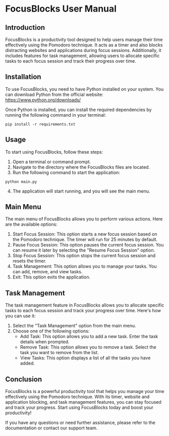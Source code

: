 # FocusBlocks User Manual

## Introduction

FocusBlocks is a productivity tool designed to help users manage their time effectively using the Pomodoro technique. It acts as a timer and also blocks distracting websites and applications during focus sessions. Additionally, it includes features for task management, allowing users to allocate specific tasks to each focus session and track their progress over time.

## Installation

To use FocusBlocks, you need to have Python installed on your system. You can download Python from the official website: https://www.python.org/downloads/

Once Python is installed, you can install the required dependencies by running the following command in your terminal:

```
pip install -r requirements.txt
```

## Usage

To start using FocusBlocks, follow these steps:

1. Open a terminal or command prompt.
2. Navigate to the directory where the FocusBlocks files are located.
3. Run the following command to start the application:

```
python main.py
```

4. The application will start running, and you will see the main menu.

## Main Menu

The main menu of FocusBlocks allows you to perform various actions. Here are the available options:

1. Start Focus Session: This option starts a new focus session based on the Pomodoro technique. The timer will run for 25 minutes by default.
2. Pause Focus Session: This option pauses the current focus session. You can resume it later by selecting the "Resume Focus Session" option.
3. Stop Focus Session: This option stops the current focus session and resets the timer.
4. Task Management: This option allows you to manage your tasks. You can add, remove, and view tasks.
5. Exit: This option exits the application.

## Task Management

The task management feature in FocusBlocks allows you to allocate specific tasks to each focus session and track your progress over time. Here's how you can use it:

1. Select the "Task Management" option from the main menu.
2. Choose one of the following options:
   - Add Task: This option allows you to add a new task. Enter the task details when prompted.
   - Remove Task: This option allows you to remove a task. Select the task you want to remove from the list.
   - View Tasks: This option displays a list of all the tasks you have added.

## Conclusion

FocusBlocks is a powerful productivity tool that helps you manage your time effectively using the Pomodoro technique. With its timer, website and application blocking, and task management features, you can stay focused and track your progress. Start using FocusBlocks today and boost your productivity!

If you have any questions or need further assistance, please refer to the documentation or contact our support team.